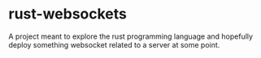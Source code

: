 # rust-websockets
A project meant to explore the rust programming language and hopefully deploy something websocket related to a server at some point.
